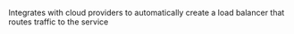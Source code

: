 Integrates with cloud providers to automatically create a load balancer that routes traffic to the service